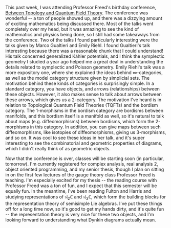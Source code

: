 This past week, I was attending Professor Freed's birthday conference,
[Between Topology and Quantum Field Theory](https://web.ma.utexas.edu/topqft/).
The conference was wonderful -- a ton of people showed up, and there was a
dizzying amount of exciting mathematics being discussed there. Most of the
talks went completely over my head, but it was amazing to see the kind
of mathematics and physics being done, so I still had some takeaways from the
conference. Two of the talks I found particularly interesting were the talks
given by Marco Gualtieri and Emily Riehl. I found Gualtieri's talk interesting
because there was a reasonable chunk that I could understand! His talk concerned
generalized Kähler potentials, and I think the symplectic geometry I studied
a year ago helped me a great deal in understanding the details related to
symplectic and Poisson geometry. Emily Riehl's talk was a more expository one,
where she explained the ideas behind $\infty$-categories, as well as the model
category structure given by simplicial sets. The motivation behind these kinds
of categories is surprisingly simple. In a standard category, you have objects,
and arrows (relationships) between these objects. However, it also makes sense
to talk about arrows between these arrows, which gives us a $2$-category. The
motivation I've heard is in relation to Topological Quantum Field Theories
(TQFTs) and the bordism category. The $1$-morphisms in the bordism category
are bordisms between manifolds, and this bordism itself is a manifold as well,
so it's natural to talk about maps (e.g. diffeomorphisms) between bordisms,
which form the $2$-morphisms in this category. In addition, you can give maps
between such diffeomorphisms, like isotopies of diffeomorphisms, giving us
$3$-morphisms, and so on. It was cool to see these ideas in her talk, and it's
super interesting to see the combinatorial and geometric properties of
diagrams, which I didn't really think of as geometric objects.

Now that the conference is over, classes will be starting soon (in particular,
tomorrow). I'm currently registered for complex analysis, real analysis 2,
object oriented programming, and my senior thesis, though I plan on sitting
in on the first few lectures of the gauge theory class Professor Freed is teaching.
I'm especially excited for my thesis -- the reading course with Professor Freed
was a ton of fun, and I expect that this semester will be equally fun. In the
meantime, I've been reading Fulton and Harris and studying representations
of $\mathfrak{sl_2}\mathbb{C}$ and $\mathfrak{sl}_3\mathbb{C}$, which form
the building blocks for the representation theory of semisimple Lie algebras.
I've put these things off for a long time now, so it's good to get my hands
dirty, and it's quite fun -- the representation theory is very nice for these
two objects, and I'm looking forward to understanding what Dynkin diagrams
actually mean.
